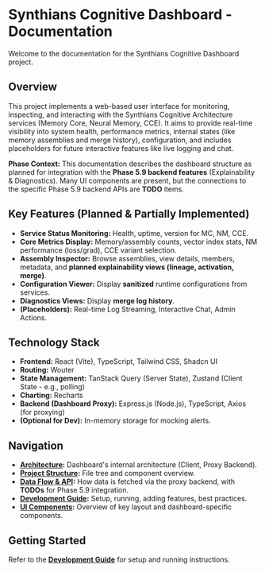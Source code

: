 # Synthians Cognitive Dashboard - Documentation

Welcome to the documentation for the Synthians Cognitive Dashboard project.

## Overview

This project implements a web-based user interface for monitoring, inspecting, and interacting with the Synthians Cognitive Architecture services (Memory Core, Neural Memory, CCE). It aims to provide real-time visibility into system health, performance metrics, internal states (like memory assemblies and merge history), configuration, and includes placeholders for future interactive features like live logging and chat.

**Phase Context:** This documentation describes the dashboard structure as planned for integration with the **Phase 5.9 backend features** (Explainability & Diagnostics). Many UI components are present, but the connections to the specific Phase 5.9 backend APIs are **TODO** items.

## Key Features (Planned & Partially Implemented)

*   **Service Status Monitoring:** Health, uptime, version for MC, NM, CCE.
*   **Core Metrics Display:** Memory/assembly counts, vector index stats, NM performance (loss/grad), CCE variant selection.
*   **Assembly Inspector:** Browse assemblies, view details, members, metadata, and **planned explainability views (lineage, activation, merge)**.
*   **Configuration Viewer:** Display **sanitized** runtime configurations from services.
*   **Diagnostics Views:** Display **merge log history**.
*   **(Placeholders):** Real-time Log Streaming, Interactive Chat, Admin Actions.

## Technology Stack

*   **Frontend:** React (Vite), TypeScript, Tailwind CSS, Shadcn UI
*   **Routing:** Wouter
*   **State Management:** TanStack Query (Server State), Zustand (Client State - e.g., polling)
*   **Charting:** Recharts
*   **Backend (Dashboard Proxy):** Express.js (Node.js), TypeScript, Axios (for proxying)
*   **(Optional for Dev):** In-memory storage for mocking alerts.

## Navigation

*   **[Architecture](./ARCHITECTURE.md):** Dashboard's internal architecture (Client, Proxy Backend).
*   **[Project Structure](./PROJECT_STRUCTURE.md):** File tree and component overview.
*   **[Data Flow & API](./DATA_FLOW_API.md):** How data is fetched via the proxy backend, with **TODOs** for Phase 5.9 integration.
*   **[Development Guide](./DEVELOPMENT_GUIDE.md):** Setup, running, adding features, best practices.
*   **[UI Components](./UI_COMPONENTS.md):** Overview of key layout and dashboard-specific components.

## Getting Started

Refer to the **[Development Guide](./DEVELOPMENT_GUIDE.md)** for setup and running instructions.
